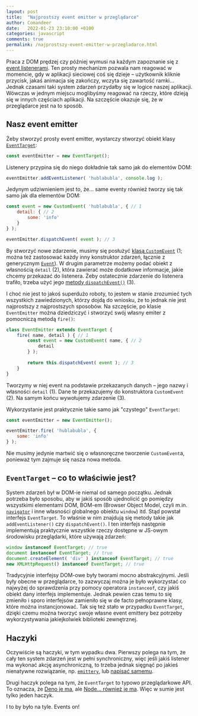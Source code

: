 ```yaml
---
layout: post
title:  "Najprostszy event emitter w przeglądarce"
author: Comandeer
date:   2022-01-23 23:10:00 +0100
categories: javascript
comments: true
permalink: /najprostszy-event-emitter-w-przegladarce.html
---
```


Praca z DOM prędzej czy później wymusi na każdym zapoznanie się z [event listenerami](https://javascript.info/introduction-browser-events). Ten prosty mechanizm pozwala nam reagować w momencie, gdy w aplikacji sieciowej coś się dzieje – użytkownik kliknie przycisk, jakaś animacja się zakończy, wczyta się zawartość ramki… Jednak czasami taki system zdarzeń przydałby się w logice naszej aplikacji. Wówczas w jednym miejscu moglibyśmy reagować na rzeczy, które dzieją się w innych częściach aplikacji. Na szczęście okazuje się, że w przeglądarce jest na to sposób.

## Nasz event emitter

Żeby stworzyć prosty event emitter, wystarczy stworzyć obiekt klasy [`EventTarget`](https://developer.mozilla.org/en-US/docs/Web/API/EventTarget/EventTarget):

```javascript
const eventEmitter = new EventTarget();
```

Listenery przypina się do niego dokładnie tak samo jak do elementów DOM:

```javascript
eventEmitter.addEventListener( 'hublabubla', console.log );
```

Jedynym udziwnieniem jest to, że… same eventy również tworzy się tak samo jak dla elementów DOM:

```javascript
const event = new CustomEvent( 'hublabubla', { // 1
    detail: { // 2
    	some: 'info'
    }
} );

eventEmitter.dispatchEvent( event ); // 3
```

By stworzyć nowe zdarzenie, musimy się posłużyć [klasą `CustomEvent`](https://developer.mozilla.org/en-US/docs/Web/API/CustomEvent/CustomEvent) (1; można też zastosować każdy inny konstruktor zdarzeń, łącznie z generycznym [`Event`](https://developer.mozilla.org/en-US/docs/Web/API/Event)). W drugim parametrze możemy podać obiekt z własnością `detail` (2), która zawierać może dodatkowe informacje, jakie chcemy przekazać do listenera. Żeby ostatecznie zdarzenie do listenera trafiło, trzeba użyć jego [metody `dispatchEvent()`](https://developer.mozilla.org/en-US/docs/Web/API/EventTarget/dispatchEvent) (3).

I choć nie jest to jakoś superdużo roboty, to jestem w stanie zrozumieć tych wszystkich zawiedzionych, którzy dojdą do wniosku, że to jednak nie jest najprostszy z najprostszych sposobów. Na szczęście, po klasie `EventEmitter` można dziedziczyć i stworzyć swój własny emiter z pomocniczą metodą `fire()`:

```javascript
class EventEmitter extends EventTarget {
    fire( name, detail ) { // 1
        const event = new CustomEvent( name, { // 2
            detail
        } );
        
        return this.dispatchEvent( event ); // 3
    }
}
```

Tworzymy w niej event na podstawie przekazanych danych – jego nazwy i własności `detail` (1). Dane te przekazujemy do konstruktora `CustomEvent` (2). Na samym końcu wywołujemy zdarzenie (3).

Wykorzystanie jest praktycznie takie samo jak "czystego" `EventTarget`: 

```javascript
const eventEmitter = new EventEmitter();

eventEmitter.fire( 'hublabubla', {
    some: 'info'
} );
```

Nie musimy jedynie martwić się o własnoręczne tworzenie `CustomEvent`a, ponieważ tym zajmuje się nasza nowa metoda.

## `EventTarget` – co to właściwie jest?

System zdarzeń był w DOM-ie niemal od samego początku. Jednak potrzeba było sposobu, aby w jakiś sposób ujednolicić go pomiędzy wszystkimi elementami DOM, BOM-em (Browser Object Model, czyli m.in. [`navigator`](https://developer.mozilla.org/en-US/docs/Web/API/Navigator) i inne własności globalnego obiektu `window`) itd. Stąd powstał interfejs `EventTarget`. To właśnie w nim znajdują się metody takie jak `addEventListener()` czy `dispatchEvent()`. I ten interfejs następnie implementują praktycznie wszystkie rzeczy dostępne w JS-owym środowisku przeglądarki, które używają zdarzeń:

```javascript
window instanceof EventTarget; // true
document instanceof EventTarget; // true
document.createElement( 'div' ) instanceof EventTarget; // true
new XMLHttpRequest() instanceof EventTarget; // true
```

Tradycyjnie interfejsy DOM-owe były tworami mocno abstrakcyjnymi. Jeśli były obecne w przeglądarce, to zazwyczaj można je było wykorzystać co najwyżej do sprawdzenia przy pomocy operatora `instanceof`, czy jakiś obiekt dany interfejs implementuje. Jednak pewien czas temu to się zmieniło i sporo interfejsów zamieniło się w de facto pełnoprawne klasy, które można instancjonować. Tak się też stało w przypadku `EventTarget`, dzięki czemu można tworzyć swoje własne event emittery bez potrzeby wykorzystywania jakiejkolwiek biblioteki zewnętrznej.

## Haczyki

Oczywiście są haczyki, w tym wypadku dwa. Pierwszy polega na tym, że cały ten system zdarzeń jest w pełni synchroniczny, więc jeśli jakiś listener ma wykonać akcję asynchroniczną, to trzeba jednak sięgnąć po jakieś nienatywne rozwiązanie, np. [`emittery`](https://www.npmjs.com/package/emittery), lub [napisać samemu](https://github.com/Comandeer/mocha-lib-tester/blob/e64c6e1203de9c755bcb62eb744789a49ef08a8a/src/EventEmitter.js).

Drugi haczyk polega na tym, że `EventTarget` to typowo przeglądarkowe API. To oznacza, że [Deno je ma](https://deno.land/x/deno@v1.6.2/docs/runtime/web_platform_apis.md#codecustomeventcode-codeeventtargetcode-and-codeeventlistenercode), ale [Node… również je ma](https://nodejs.org/api/events.html#eventtarget-and-event-api). Więc w sumie jest tylko jeden haczyk.

I to by było na tyle. Events on!
